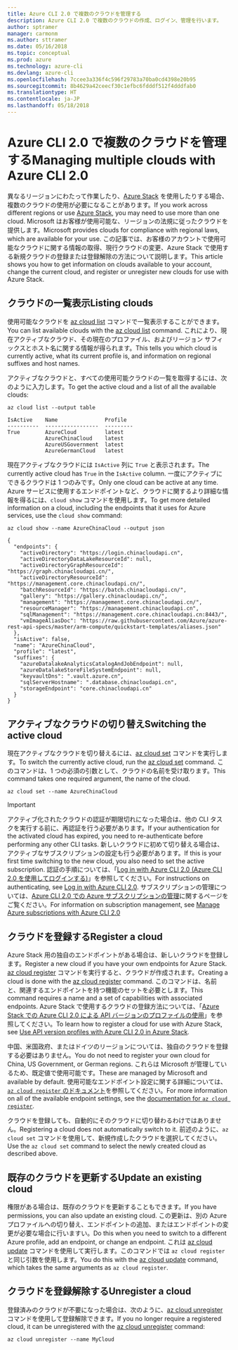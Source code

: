 ```yaml
---
title: Azure CLI 2.0 で複数のクラウドを管理する
description: Azure CLI 2.0 で複数のクラウドの作成、ログイン、管理を行います。
author: sptramer
manager: carmonm
ms.author: sttramer
ms.date: 05/16/2018
ms.topic: conceptual
ms.prod: azure
ms.technology: azure-cli
ms.devlang: azure-cli
ms.openlocfilehash: 7ccee3a336f4c596f29783a70ba0cd4398e20b95
ms.sourcegitcommit: 8b4629a42ceecf30c1efbc6fdddf512f4dddfab0
ms.translationtype: HT
ms.contentlocale: ja-JP
ms.lasthandoff: 05/18/2018
---
```

# <a name="managing-multiple-clouds-with-azure-cli-20"></a><span data-ttu-id="86b69-103">Azure CLI 2.0 で複数のクラウドを管理する</span><span class="sxs-lookup"><span data-stu-id="86b69-103">Managing multiple clouds with Azure CLI 2.0</span></span>

<span data-ttu-id="86b69-104">異なるリージョンにわたって作業したり、[Azure Stack](https://docs.microsoft.com/azure/azure-stack/user/) を使用したりする場合、複数のクラウドの使用が必要になることがあります。</span><span class="sxs-lookup"><span data-stu-id="86b69-104">If you work across different regions or use [Azure Stack](https://docs.microsoft.com/azure/azure-stack/user/), you may need to use more than one cloud.</span></span> <span data-ttu-id="86b69-105">Microsoft はお客様が使用可能な、リージョンの法規に従ったクラウドを提供します。</span><span class="sxs-lookup"><span data-stu-id="86b69-105">Microsoft provides clouds for compliance with regional laws, which are available for your use.</span></span> <span data-ttu-id="86b69-106">この記事では、お客様のアカウントで使用可能なクラウドに関する情報の取得、現行クラウドの変更、Azure Stack で使用する新規クラウドの登録または登録解除の方法について説明します。</span><span class="sxs-lookup"><span data-stu-id="86b69-106">This article shows you how to get information on clouds available to your account, change the current cloud, and register or unregister new clouds for use with Azure Stack.</span></span>

## <a name="listing-clouds"></a><span data-ttu-id="86b69-107">クラウドの一覧表示</span><span class="sxs-lookup"><span data-stu-id="86b69-107">Listing clouds</span></span>

<span data-ttu-id="86b69-108">使用可能なクラウドを [az cloud list](/cli/azure/cloud#az-cloud-list) コマンドで一覧表示することができます。</span><span class="sxs-lookup"><span data-stu-id="86b69-108">You can list available clouds with the [az cloud list](/cli/azure/cloud#az-cloud-list) command.</span></span> <span data-ttu-id="86b69-109">これにより、現在アクティブなクラウド、その現在のプロファイル、およびリージョン サフィックスとホスト名に関する情報が得られます。</span><span class="sxs-lookup"><span data-stu-id="86b69-109">This tells you which cloud is currently active, what its current profile is, and information on regional suffixes and host names.</span></span>

<span data-ttu-id="86b69-110">アクティブなクラウドと、すべての使用可能クラウドの一覧を取得するには、次のように入力します。</span><span class="sxs-lookup"><span data-stu-id="86b69-110">To get the active cloud and a list of all the available clouds:</span></span>

```azurecli-interactive
az cloud list --output table
```

```output
IsActive    Name               Profile
----------  -----------------  ---------
True        AzureCloud         latest
            AzureChinaCloud    latest
            AzureUSGovernment  latest
            AzureGermanCloud   latest
```

<span data-ttu-id="86b69-111">現在アクティブなクラウドには `IsActive` 列に `True` と表示されます。</span><span class="sxs-lookup"><span data-stu-id="86b69-111">The currently active cloud has `True` in the `IsActive` column.</span></span> <span data-ttu-id="86b69-112">一度にアクティブにできるクラウドは 1 つのみです。</span><span class="sxs-lookup"><span data-stu-id="86b69-112">Only one cloud can be active at any time.</span></span> <span data-ttu-id="86b69-113">Azure サービスに使用するエンドポイントなど、クラウドに関するより詳細な情報を得るには、`cloud show` コマンドを使用します。</span><span class="sxs-lookup"><span data-stu-id="86b69-113">To get more detailed information on a cloud, including the endpoints that it uses for Azure services, use the `cloud show` command:</span></span>

```azurecli-interactive
az cloud show --name AzureChinaCloud --output json
```

```output
{
  "endpoints": {
    "activeDirectory": "https://login.chinacloudapi.cn",
    "activeDirectoryDataLakeResourceId": null,
    "activeDirectoryGraphResourceId": "https://graph.chinacloudapi.cn/",
    "activeDirectoryResourceId": "https://management.core.chinacloudapi.cn/",
    "batchResourceId": "https://batch.chinacloudapi.cn/",
    "gallery": "https://gallery.chinacloudapi.cn/",
    "management": "https://management.core.chinacloudapi.cn/",
    "resourceManager": "https://management.chinacloudapi.cn",
    "sqlManagement": "https://management.core.chinacloudapi.cn:8443/",
    "vmImageAliasDoc": "https://raw.githubusercontent.com/Azure/azure-rest-api-specs/master/arm-compute/quickstart-templates/aliases.json"
  },
  "isActive": false,
  "name": "AzureChinaCloud",
  "profile": "latest",
  "suffixes": {
    "azureDatalakeAnalyticsCatalogAndJobEndpoint": null,
    "azureDatalakeStoreFileSystemEndpoint": null,
    "keyvaultDns": ".vault.azure.cn",
    "sqlServerHostname": ".database.chinacloudapi.cn",
    "storageEndpoint": "core.chinacloudapi.cn"
  }
}
```

## <a name="switching-the-active-cloud"></a><span data-ttu-id="86b69-114">アクティブなクラウドの切り替え</span><span class="sxs-lookup"><span data-stu-id="86b69-114">Switching the active cloud</span></span>

<span data-ttu-id="86b69-115">現在アクティブなクラウドを切り替えるには、[az cloud set](/cli/azure/cloud#az-cloud-set) コマンドを実行します。</span><span class="sxs-lookup"><span data-stu-id="86b69-115">To switch the currently active cloud, run the [az cloud set](/cli/azure/cloud#az-cloud-set) command.</span></span> <span data-ttu-id="86b69-116">このコマンドは、1 つの必須の引数として、クラウドの名前を受け取ります。</span><span class="sxs-lookup"><span data-stu-id="86b69-116">This command takes one required argument, the name of the cloud.</span></span>

```azurecli-interactive
az cloud set --name AzureChinaCloud
```

> [!IMPORTANT]
> <span data-ttu-id="86b69-117">アクティブ化されたクラウドの認証が期限切れになった場合は、他の CLI タスクを実行する前に、再認証を行う必要があります。</span><span class="sxs-lookup"><span data-stu-id="86b69-117">If your authentication for the activated cloud has expired, you need to re-authenticate before performing any other CLI tasks.</span></span> <span data-ttu-id="86b69-118">新しいクラウドに初めて切り替える場合は、アクティブなサブスクリプションの設定も行う必要があります。</span><span class="sxs-lookup"><span data-stu-id="86b69-118">If this is your first time switching to the new cloud, you also need to set the active subscription.</span></span>
> <span data-ttu-id="86b69-119">認証の手順については、「[Log in with Azure CLI 2.0 (Azure CLI 2.0 を使用してログインする)](authenticate-azure-cli.md)」を参照してください。</span><span class="sxs-lookup"><span data-stu-id="86b69-119">For instructions on authenticating, see [Log in with Azure CLI 2.0](authenticate-azure-cli.md).</span></span> <span data-ttu-id="86b69-120">サブスクリプションの管理については、[Azure CLI 2.0 での Azure サブスクリプションの管理](manage-azure-subscriptions-azure-cli.md)に関するページをご覧ください。</span><span class="sxs-lookup"><span data-stu-id="86b69-120">For information on subscription management, see [Manage Azure subscriptions with Azure CLI 2.0](manage-azure-subscriptions-azure-cli.md)</span></span>

## <a name="register-a-cloud"></a><span data-ttu-id="86b69-121">クラウドを登録する</span><span class="sxs-lookup"><span data-stu-id="86b69-121">Register a cloud</span></span>

<span data-ttu-id="86b69-122">Azure Stack 用の独自のエンドポイントがある場合は、新しいクラウドを登録します。</span><span class="sxs-lookup"><span data-stu-id="86b69-122">Register a new cloud if you have your own endpoints for Azure Stack.</span></span> <span data-ttu-id="86b69-123">[az cloud register](/cli/azure/cloud#az-cloud-register) コマンドを実行すると、クラウドが作成されます。</span><span class="sxs-lookup"><span data-stu-id="86b69-123">Creating a cloud is done with the [az cloud register](/cli/azure/cloud#az-cloud-register) command.</span></span> <span data-ttu-id="86b69-124">このコマンドは、名前と、関連するエンドポイントを持つ機能のセットを必要とします。</span><span class="sxs-lookup"><span data-stu-id="86b69-124">This command requires a name and a set of capabilities with associated endpoints.</span></span> <span data-ttu-id="86b69-125">Azure Stack で使用するクラウドの登録方法については、「[Azure Stack での Azure CLI 2.0 による API バージョンのプロファイルの使用](/azure/azure-stack/user/azure-stack-version-profiles-azurecli2#connect-to-azure-stack)」を参照してください。</span><span class="sxs-lookup"><span data-stu-id="86b69-125">To learn how to register a cloud for use with Azure Stack, see [Use API version profiles with Azure CLI 2.0 in Azure Stack](/azure/azure-stack/user/azure-stack-version-profiles-azurecli2#connect-to-azure-stack).</span></span>

<span data-ttu-id="86b69-126">中国、米国政府、またはドイツのリージョンについては、独自のクラウドを登録する必要はありません。</span><span class="sxs-lookup"><span data-stu-id="86b69-126">You do not need to register your own cloud for China, US Government, or German regions.</span></span> <span data-ttu-id="86b69-127">これらは Microsoft が管理しているため、既定値で使用可能です。</span><span class="sxs-lookup"><span data-stu-id="86b69-127">These are managed by Microsoft and available by default.</span></span>  <span data-ttu-id="86b69-128">使用可能なエンドポイント設定に関する詳細については、[`az cloud register` のドキュメント](/cli/azure/cloud#az-cloud-register)を参照してください。</span><span class="sxs-lookup"><span data-stu-id="86b69-128">For more information on all of the available endpoint settings, see the [documentation for `az cloud register`](/cli/azure/cloud#az-cloud-register).</span></span>

<span data-ttu-id="86b69-129">クラウドを登録しても、自動的にそのクラウドに切り替わるわけではありません。</span><span class="sxs-lookup"><span data-stu-id="86b69-129">Registering a cloud does not automatically switch to it.</span></span> <span data-ttu-id="86b69-130">前述のように、`az cloud set` コマンドを使用して、新規作成したクラウドを選択してください。</span><span class="sxs-lookup"><span data-stu-id="86b69-130">Use the `az cloud set` command to select the newly created cloud as described above.</span></span>

## <a name="update-an-existing-cloud"></a><span data-ttu-id="86b69-131">既存のクラウドを更新する</span><span class="sxs-lookup"><span data-stu-id="86b69-131">Update an existing cloud</span></span>

<span data-ttu-id="86b69-132">権限がある場合は、既存のクラウドを更新することもできます。</span><span class="sxs-lookup"><span data-stu-id="86b69-132">If you have permissions, you can also update an existing cloud.</span></span> <span data-ttu-id="86b69-133">この更新は、別の Azure プロファイルへの切り替え、エンドポイントの追加、またはエンドポイントの変更が必要な場合に行いますい。</span><span class="sxs-lookup"><span data-stu-id="86b69-133">Do this when you need to switch to a different Azure profile, add an endpoint, or change an endpoint.</span></span>
<span data-ttu-id="86b69-134">これは [az cloud update](/cli/azure/cloud#az-cloud-update) コマンドを使用して実行します。このコマンドでは `az cloud register` と同じ引数を使用します。</span><span class="sxs-lookup"><span data-stu-id="86b69-134">You do this with the [az cloud update](/cli/azure/cloud#az-cloud-update) command, which takes the same arguments as `az cloud register`.</span></span>

## <a name="unregister-a-cloud"></a><span data-ttu-id="86b69-135">クラウドを登録解除する</span><span class="sxs-lookup"><span data-stu-id="86b69-135">Unregister a cloud</span></span>

<span data-ttu-id="86b69-136">登録済みのクラウドが不要になった場合は、次のように、[az cloud unregister](/cli/azure/cloud#az-cloud-unregister) コマンドを使用して登録解除できます。</span><span class="sxs-lookup"><span data-stu-id="86b69-136">If you no longer require a registered cloud, it can be unregistered with the [az cloud unregister](/cli/azure/cloud#az-cloud-unregister) command:</span></span>

```azurecli-interactive
az cloud unregister --name MyCloud
```
